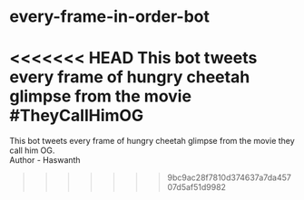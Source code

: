 # every-frame-in-order-bot
<<<<<<< HEAD
This bot tweets every frame of hungry cheetah glimpse from the movie #TheyCallHimOG
=======
This bot tweets every frame of hungry cheetah glimpse from the movie they call him OG.<br>
Author - Haswanth
>>>>>>> 9bc9ac28f7810d374637a7da45707d5af51d9982
